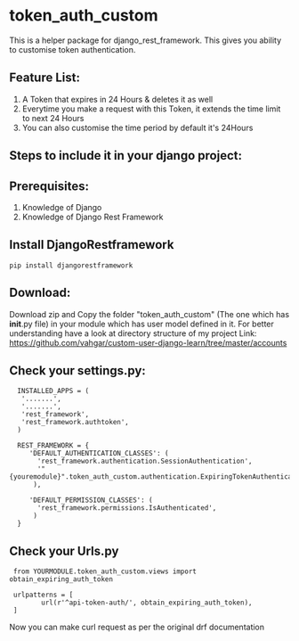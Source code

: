 # token_auth_custom
This is a helper package for django_rest_framework. This gives you ability to customise token authentication.

## Feature List: 
 1. A Token that expires in 24 Hours & deletes it as well
 2. Everytime you make a request with this Token, it extends the time limit to next 24 Hours
 3. You can also customise the time period by default it's 24Hours

## Steps to include it in your django project:

## Prerequisites:
 1. Knowledge of Django
 2. Knowledge of Django Rest Framework


## Install DjangoRestframework
    pip install djangorestframework

## Download:
 Download zip and Copy the folder "token_auth_custom" (The one which has __init__.py file) in your module which has user model defined in it.
 For better understanding have a look at directory structure of my project Link: https://github.com/vahgar/custom-user-django-learn/tree/master/accounts
## Check your settings.py:
      INSTALLED_APPS = (
       '.......',
       '.......',
       'rest_framework',
       'rest_framework.authtoken',
      )
      
      REST_FRAMEWORK = {
         'DEFAULT_AUTHENTICATION_CLASSES': (
           'rest_framework.authentication.SessionAuthentication',
           '"{youremodule}".token_auth_custom.authentication.ExpiringTokenAuthentication',
          ),

         'DEFAULT_PERMISSION_CLASSES': (
           'rest_framework.permissions.IsAuthenticated',
          )
      }
## Check your Urls.py
     from YOURMODULE.token_auth_custom.views import obtain_expiring_auth_token
     
     urlpatterns = [
            url(r'^api-token-auth/', obtain_expiring_auth_token),
     ]

Now you can make curl request as per the original drf documentation

